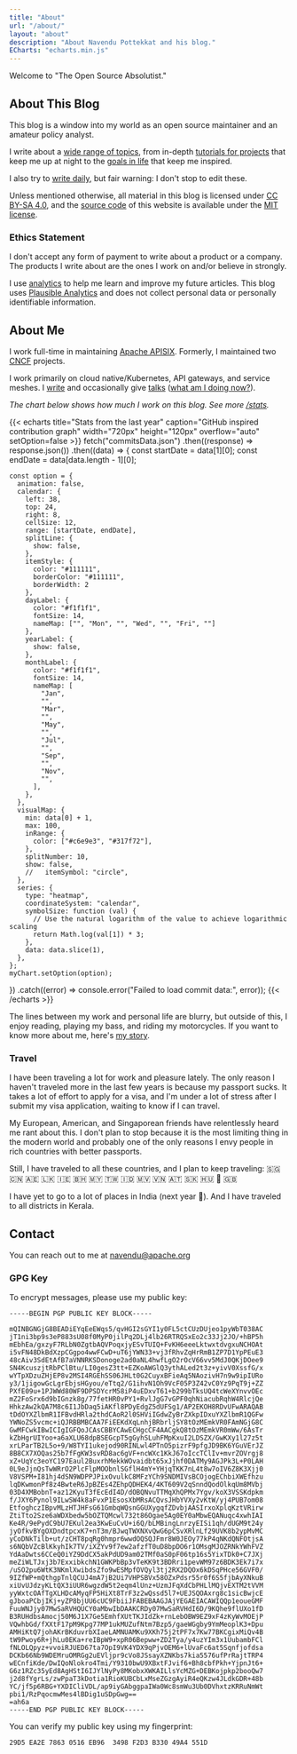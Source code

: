 ```yaml
---
title: "About"
url: "/about/"
layout: "about"
description: "About Navendu Pottekkat and his blog."
ECharts: "echarts.min.js"
---
```


Welcome to "The Open Source Absolutist."

## About This Blog

This blog is a window into my world as an open source maintainer and an amateur policy analyst.

I write about a [wide range of topics](/categories/), from in-depth [tutorials for projects](/tags/apache-apisix/) that keep me up at night to the [goals in life](/tags/life/) that keep me inspired.

I also try to [write daily](/categories/daily-dose-of-pottekkat/), but fair warning: I don't stop to edit these.

Unless mentioned otherwise, all material in this blog is licensed under [CC BY-SA 4.0](http://creativecommons.org/licenses/by-sa/4.0), and the [source code](https://github.com/pottekkat/personal-website) of this website is available under the [MIT license](https://github.com/pottekkat/personal-website/blob/hugo/LICENSE).

### Ethics Statement

I don't accept any form of payment to write about a product or a company. The products I write about are the ones I work on and/or believe in strongly.

I use [analytics](/stats/) to help me learn and improve my future articles. This blog uses [Plausible Analytics](https://plausible.io/privacy-focused-web-analytics) and does not collect personal data or personally identifiable information.

## About Me

I work full-time in maintaining [Apache APISIX](https://github.com/apache/apisix). Formerly, I maintained two [CNCF](https://en.wikipedia.org/wiki/Cloud_Native_Computing_Foundation) projects.

I work primarily on cloud native/Kubernetes, API gateways, and service meshes. I [write](/categories/featured/) and occasionally give [talks](https://youtube.com/playlist?list=PLUVkO7d15olRgs1rU6scvszk0DB5HxKdu) ([what am I doing now?](/now/)).

_The chart below shows how much I work on this blog. See more [/stats](/stats/)._

{{< echarts title="Stats from the last year" caption="GitHub inspired contribution graph" width="720px" height="120px" overflow="auto" setOption=false >}}
fetch("commitsData.json")
  .then((response) => response.json())
  .then((data) => {
    const startDate = data[1][0];
    const endDate = data[data.length - 1][0];

    const option = {
      animation: false,
      calendar: {
        left: 38,
        top: 24,
        right: 8,
        cellSize: 12,
        range: [startDate, endDate],
        splitLine: {
          show: false,
        },
        itemStyle: {
          color: "#111111",
          borderColor: "#111111",
          borderWidth: 2
        },
        dayLabel: {
          color: "#f1f1f1",
          fontSize: 14,
          nameMap: ["", "Mon", "", "Wed", "", "Fri", ""]
        },
        yearLabel: {
          show: false,
        },
        monthLabel: {
          color: "#f1f1f1",
          fontSize: 14,
          nameMap: [
            "Jan",
            "",
            "Mar",
            "",
            "May",
            "",
            "Jul",
            "",
            "Sep",
            "",
            "Nov",
            "",
          ],
        },
      },
      visualMap: {
        min: data[0] + 1,
        max: 100,
        inRange: {
          color: ["#c6e9e3", "#317f72"],
        },
        splitNumber: 10,
        show: false,
        //   itemSymbol: "circle",
      },
      series: {
        type: "heatmap",
        coordinateSystem: "calendar",
        symbolSize: function (val) {
          // Use the natural logarithm of the value to achieve logarithmic scaling
          return Math.log(val[1]) * 3;
        },
        data: data.slice(1),
      },
    };
    myChart.setOption(option);
  })
  .catch((error) => console.error("Failed to load commit data:", error));
{{< /echarts >}}

The lines between my work and personal life are blurry, but outside of this, I enjoy reading, playing my bass, and riding my motorcycles. If you want to know more about me, here's [my story](/story/).

### Travel

I have been traveling a lot for work and pleasure lately. The only reason I haven't traveled more in the last few years is because my passport sucks. It takes a lot of effort to apply for a visa, and I'm under a lot of stress after I submit my visa application, waiting to know if I can travel.

My European, American, and Singaporean friends have relentlessly heard me rant about this. I don't plan to stop because it is the most limiting thing in the modern world and probably one of the only reasons I envy people in rich countries with better passports.

Still, I have traveled to all these countries, and I plan to keep traveling: 🇸🇬 🇨🇳 🇦🇪 🇱🇰 🇮🇪 🇧🇭 🇲🇾 🇹🇼 🇮🇩 🇲🇻 🇻🇳 🇦🇹 🇸🇰 🇭🇺 🏴󠁧󠁢󠁥󠁮󠁧󠁿 🇬🇧

I have yet to go to a lot of places in India (next year 🤞). And I have traveled to all districts in Kerala.

## Contact

You can reach out to me at [navendu@apache.org](mailto:navendu@apache.org)

### GPG Key

To encrypt messages, please use my public key:

```text
-----BEGIN PGP PUBLIC KEY BLOCK-----

mQINBGNGjG8BEADiEYqEeEWqs5/qvHGI2sGYI1y0FL5ctCUzDUjeo1pyWbT038AC
jT1ni3bp9s3eP883sU08f0MyP0jilPq2DLj4lb26RTRQSxEo2c33Jj2JO/+hBP5h
mEbhEa/gxzyF7RLbN0ZgtbAQVPoqxjyESvTUIQ+FvKH6eeeLktwxtdvgxuNCHOAt
i5vFN48DkBdXzpCGgpo4wwFCwD+uT6jYWN33+vj3fRhvZqHrRmB1ZP7D1YpPEuE3
48cAiv3SdEtAfB7aVNNRKSDonoge2ad0aNL4hwfLgO2rOcV66vv5MdJ0QKjDOee9
SN4KcuszjtRbPClBtu/LI0gesZ3tt+EZKoAWGlQ3ythALed2t3z+yivV0XssfG/x
wYTpXDzuZHjEP8v2MSI4RGEhSS06JHLt0G2CuyxBFieAq5NAozivH7n9w9ipIURo
y3/1jigowGcLgrEbjsHGyou/eTtq2/G1ihvN1Oh9VcF05P3Z42vC0Yz9PqT9j+ZZ
PXfE09u+1PJWWd80WF9DPSDYcrM58iP4uEDxvT61+b299bTksUQ4tcWeXYnvvOEc
mZ2FoSrx6d9bIGnzk8g/77fetHR0vPY1+RvlJgG7vGPF0qhNiacubRqhW4RlcjQe
HhkzAw2kQA7M8c6I1JbDaq5iAKfl8PDyEdgZ5dUFSg1/AP2EKOH8RDvUFwARAQAB
tDdOYXZlbmR1IFBvdHRla2thdCAoR2l0SHViIGdwZyBrZXkpIDxuYXZlbmR1QGFw
YWNoZS5vcmc+iQJRBBMBCAA7FiEEKdXqLnhjBRbrljSY8tOzMEmkVR0FAmNGjG8C
GwMFCwkIBwICIgIGFQoJCAsCBBYCAwECHgcCF4AACgkQ8tOzMEmkVR0mWw/6AsTr
kZbHgrUIYoo+a6aXLU68dpBSEGcpT5gGyhSLuhFMpKxuI2LDSZX/GwKXy1l27z5t
xrLParTB2L5o+9/W8TYI1ukejod90RINLwl4PTnO5pizrF9pfgJD9BK6YGuVErJZ
8B8CX7XOQas25b7fFgKW3svRD8ac6gVF+ncWXc1KkJ67oIccTClIv+mvrZOVrgj8
xZ+UqYc3eoYC197Eaul2BuxrhMekkWOvaidbt65xJjhf0DATMy9AGJPk3L+P0LAH
0L9eJjnQsTwWRrO2PlcFlpMOObnlSGflH4mY+YHjqTKK7nL4t8w7oIV6Z8K3Xjj0
V8VSPM+I81hj4dSN9WDPPJPixOvulkC8MFzYCh9SNDMIVsBCOjogEChbiXWEfhzu
lqDKwmonPf8z4BwteR6JpBZEs4ZEhpQDHEK4/4KT609V2qSnndQodOlkqUm8MVbj
03D4XMBobnT+az12KyuT3fEcEdI4D/dOBQNvuTTMqXhQPMx7Ygv/koX3VSSKdpkm
f/JXY6Pynol9ILwSW4k8aFvxP1EsosXbMRsACQvsJHbYVXy2vKtW/yj4PUB7om08
EtfoghczIBpvMLzHTJHFsG61GmbqWQsnGGUXygqfZDvbjAASIrxoXplqKztVRirw
ZtiTto2Sze6aWDXbedw5bOZTQMcwl732t86Ogae5Ag0EY0aMbwEQANuqc4xwhIAI
Ke4R/9ePydC9bU7EKul2ea3KwEuCvU+i6Q/bLMBingLnrzyEISi1qh/dUGM9t24y
jyOfkvBYgOXDndtpcxK7+nT3m/BJwqTWXNXvQwG6pCSvXRlnLf29UVK8b2ypMvMC
yCoDNkTilb+ut/zCHT8pqRg0hmpr6wwdOQSQJFmr8W0JEOy77kP4qNKdQNFOtjsA
s6NQbVZcBlKkyhIk7TV/iXZYv9f7ew2afzfT0uD8bpDO6r1OMsgMJOZRNkYWhFVZ
YdAaDwts6CCeQ0iYZ9DdCX5akPdUD9am02TMf0aS0pF06tp16s5YixTDk0+C7JXj
meZiWLTJxj3b7ExxibkchN1GWKPbBp3vTeKK9t3BDRri1pevWM97z6BDK3Ek7i7x
/uSO2pu6WtK3NKmlXwibdsZfo9wESMpfOVQyl3tj2RX2DQOx6kDSqPHce56GVF0/
9IZfWP+mQthgpTnlQCUJ4mA7jB2Ui7VHPSBVx58OZxPdsr55r0f6S5fjbAyXNkuB
xiUvUJdzyKLtQX3iUUR6wgzdW5t2eqm4lUnz+UzmJFqXdCbPHLlMQjvEXTM2tVVM
yyWxtcOAfTgXLHDcAMyqFP5HiXt8TrF3z2wQssd5l7+UEJSQOAxrg8c1sicBwjcE
gJboaPCbjIKj+yZP8bjUU6cUC9FbiiJFABEBAAGJAjYEGAEIACAWIQQp1eoueGMF
FuuWNJjy07MwSaRVHQUCY0aMbwIbDAAKCRDy07MwSaRVHdI6D/9KQhe9flUXo1fD
B3RUHdbsAmocj50M6J1X7Ge5EmhfXUtTKJIdZk+rnLebOBW9EZ9xF4zKyWvMOEjP
VQwhbGd/fXXtF17pM9Kpg77MP1ukMUZufNtm7Bzp5/gaeWGgby9YmMeoplK3+Dpu
AMHiKtQ7johAKrBKduvrbXIaeLAMNUAMKu9XKh75j2tPF7x7Kw77BKCgixMiQv4B
tW9Pwoy6R+jhLu0EKa+reIBpW9+xpR06Bepww+ZD2Tya/y4uzYIm3x1UubambFCl
fNLOLQpyz+vvoiRJUED67ta7OpI9VK4YDX9qPjvOEM6+lUvaFc6at5Sqnfjofdsa
DCKb66Nb9WDEMruOMRGg2uEVljpr9cVo8JSsayXZNKbs7kia5576ufPrRajtTRP4
wECnfiKde/DwIQoNlokro4Tmi/Y9310bwU9XBxtFJvif6+Bh8cbfPkh+YjpnJt6+
G6z1RZc35yEd8AgHStI6IJYlNyPy8MKobxXWKAILlsYcMZG+DEBKojpkp2booQw7
j2d8fYgrLs/zwPpaT3kDotia1RioKUBCbLxMseZGzgAyiR4eQKzw4JLdkGDR+48b
YC/jf5p6RBG+YXDICliVDL/ap9iyGAbggpaIWa0Wc8smWu3Ub0DVhxtzKRRuNmWt
pbi1/RzPqocmwMes4lBDig1uSDpGwg==
=ah6a
-----END PGP PUBLIC KEY BLOCK-----
```

You can verify my public key using my fingerprint:

```text
29D5 EA2E 7863 0516 EB96  3498 F2D3 B330 49A4 551D
```
